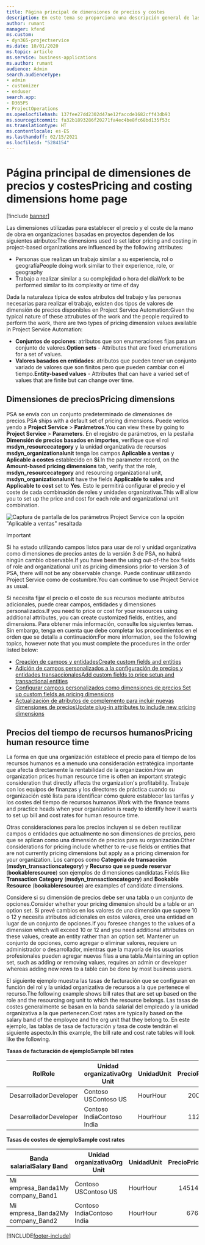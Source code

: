 ```yaml
---
title: Página principal de dimensiones de precios y costes
description: En este tema se proporciona una descripción general de las dimensiones de precios.
author: rumant
manager: kfend
ms.custom:
- dyn365-projectservice
ms.date: 10/01/2020
ms.topic: article
ms.service: business-applications
ms.author: rumant
audience: Admin
search.audienceType:
- admin
- customizer
- enduser
search.app:
- D365PS
- ProjectOperations
ms.openlocfilehash: 137fee27dd2302d47ae12faccde1682cff43db93
ms.sourcegitcommit: fa32b1893286f20271fa4ec4be8fc68bd135f53c
ms.translationtype: HT
ms.contentlocale: es-ES
ms.lasthandoff: 02/15/2021
ms.locfileid: "5284154"
---
```

# <a name="pricing-and-costing-dimensions-home-page"></a><span data-ttu-id="8412e-103">Página principal de dimensiones de precios y costes</span><span class="sxs-lookup"><span data-stu-id="8412e-103">Pricing and costing dimensions home page</span></span>

[!include [banner](../includes/psa-now-project-operations.md)]

<span data-ttu-id="8412e-104">Las dimensiones utilizadas para establecer el precio y el coste de la mano de obra en organizaciones basadas en proyectos dependen de los siguientes atributos:</span><span class="sxs-lookup"><span data-stu-id="8412e-104">The dimensions used to set labor pricing and costing in project-based organizations are influenced by the following attributes:</span></span>

- <span data-ttu-id="8412e-105">Personas que realizan un trabajo similar a su experiencia, rol o geografía</span><span class="sxs-lookup"><span data-stu-id="8412e-105">People doing work similar to their experience, role, or geography</span></span>
- <span data-ttu-id="8412e-106">Trabajo a realizar similar a su complejidad o hora del día</span><span class="sxs-lookup"><span data-stu-id="8412e-106">Work to be performed similar to its complexity or time of day</span></span>

<span data-ttu-id="8412e-107">Dada la naturaleza típica de estos atributos del trabajo y las personas necesarias para realizar el trabajo, existen dos tipos de valores de dimensión de precios disponibles en Project Service Automation:</span><span class="sxs-lookup"><span data-stu-id="8412e-107">Given the typical nature of these attrubutes of the work and the people required to perform the work, there are two types of pricing dimension values available in Project Service Automation:</span></span> 

- <span data-ttu-id="8412e-108">**Conjuntos de opciones**: atributos que son enumeraciones fijas para un conjunto de valores.</span><span class="sxs-lookup"><span data-stu-id="8412e-108">**Option sets** - Attributes that are fixed enumerations for a set of values.</span></span>
- <span data-ttu-id="8412e-109">**Valores basados en entidades**: atributos que pueden tener un conjunto variado de valores que son finitos pero que pueden cambiar con el tiempo.</span><span class="sxs-lookup"><span data-stu-id="8412e-109">**Entity-based values** - Attributes that can have a varied set of values that are finite but can change over time.</span></span>

## <a name="pricing-dimensions"></a><span data-ttu-id="8412e-110">Dimensiones de precios</span><span class="sxs-lookup"><span data-stu-id="8412e-110">Pricing dimensions</span></span>

<span data-ttu-id="8412e-111">PSA se envía con un conjunto predeterminado de dimensiones de precios.</span><span class="sxs-lookup"><span data-stu-id="8412e-111">PSA ships with a default set of pricing dimensions.</span></span> <span data-ttu-id="8412e-112">Puede verlos yendo a **Project Service** > **Parámetros**.</span><span class="sxs-lookup"><span data-stu-id="8412e-112">You can view these by going to **Project Service** > **Parameters**.</span></span> <span data-ttu-id="8412e-113">En el registro de parámetros, en la pestaña **Dimensión de precios basados en importes**, verifique que el rol **msdyn_resourcecategory** y la unidad organizativa de recursos **msdyn_organizationalunit** tenga los campos **Aplicable a ventas** y **Aplicable a costes** establecido en **Sí**.</span><span class="sxs-lookup"><span data-stu-id="8412e-113">In the parameter record, on the **Amount-based pricing dimensions** tab, verify that the role, **msdyn_resourcecategory** and resourcing organizational unit, **msdyn_organizationalunit** have the fields **Applicable to sales** and **Applicable to cost** set to **Yes**.</span></span> <span data-ttu-id="8412e-114">Esto le permitirá configurar el precio y el coste de cada combinación de roles y unidades organizativas.</span><span class="sxs-lookup"><span data-stu-id="8412e-114">This will allow you to set up the price and cost for each role and organizational unit combination.</span></span>

![Captura de pantalla de los parámetros Project Service con la opción "Aplicable a ventas" resaltada](media/PS-OOB-parameters.png)

> [!IMPORTANT]
> <span data-ttu-id="8412e-116">Si ha estado utilizando campos listos para usar de rol y unidad organizativa como dimensiones de precios antes de la versión 3 de PSA, no habrá ningún cambio observable.</span><span class="sxs-lookup"><span data-stu-id="8412e-116">If you have been the using out-of-the box fields of role and organizational unit as pricing dimensions prior to version 3 of PSA, there will not be any observable change.</span></span> <span data-ttu-id="8412e-117">Puede continuar utilizando Project Service como de costumbre.</span><span class="sxs-lookup"><span data-stu-id="8412e-117">You can continue to use Project Service as usual.</span></span> 

<span data-ttu-id="8412e-118">Si necesita fijar el precio o el coste de sus recursos mediante atributos adicionales, puede crear campos, entidades y dimensiones personalizados.</span><span class="sxs-lookup"><span data-stu-id="8412e-118">If you need to price or cost for your resources using additional attributes, you can create customized fields, entities, and dimensions.</span></span> <span data-ttu-id="8412e-119">Para obtener más información, consulte los siguientes temas. Sin embargo, tenga en cuenta que debe completar los procedimientos en el orden que se detalla a continuación:</span><span class="sxs-lookup"><span data-stu-id="8412e-119">For more information, see the following topics, however note that you must complete the procedures in the order listed below:</span></span>

- [<span data-ttu-id="8412e-120">Creación de campos y entidades</span><span class="sxs-lookup"><span data-stu-id="8412e-120">Create custom fields and entities</span></span>](create-custom-fields-entities.md)
- [<span data-ttu-id="8412e-121">Adición de campos personalizados a la configuración de precios y entidades transaccionales</span><span class="sxs-lookup"><span data-stu-id="8412e-121">Add custom fields to price setup and transactional entities</span></span>](field-references.md)
- [<span data-ttu-id="8412e-122">Configurar campos personalizados como dimensiones de precios </span><span class="sxs-lookup"><span data-stu-id="8412e-122">Set up custom fields as pricing dimensions</span></span>](set-up-pricing-dimensions.md)
- [<span data-ttu-id="8412e-123">Actualización de atributos de complemento para incluir nuevas dimensiones de precios</span><span class="sxs-lookup"><span data-stu-id="8412e-123">Update plug-in attributes to include new pricing dimensions</span></span>](update-plug-in-attributes.md)

## <a name="pricing-human-resource-time"></a><span data-ttu-id="8412e-124">Precios del tiempo de recursos humanos</span><span class="sxs-lookup"><span data-stu-id="8412e-124">Pricing human resource time</span></span>
<span data-ttu-id="8412e-125">La forma en que una organización establece el precio para el tiempo de los recursos humanos es a menudo una consideración estratégica importante que afecta directamente la rentabilidad de la organización.</span><span class="sxs-lookup"><span data-stu-id="8412e-125">How an organization prices human resource time is often an important strategic consideration that directly affects the organization's profitability.</span></span> <span data-ttu-id="8412e-126">Trabaje con los equipos de finanzas y los directores de práctica cuando su organización esté lista para identificar cómo quiere establecer las tarifas y los costes del tiempo de recursos humanos.</span><span class="sxs-lookup"><span data-stu-id="8412e-126">Work with the finance teams and practice heads when your organization is ready to identify how it wants to set up bill and cost rates for human resource time.</span></span>

<span data-ttu-id="8412e-127">Otras consideraciones para los precios incluyen si se deben reutilizar campos o entidades que actualmente no son dimensiones de precios, pero que se aplican como una dimensión de precios para su organización.</span><span class="sxs-lookup"><span data-stu-id="8412e-127">Other considerations for pricing include whether to re-use fields or entities that are not currently pricing dimensions but apply as a pricing dimension for your organization.</span></span> <span data-ttu-id="8412e-128">Los campos como **Categoría de transacción** (**msdyn_transactioncategory**) y **Recurso que se puede reservar** (**bookableresource**) son ejemplos de dimensiones candidatas.</span><span class="sxs-lookup"><span data-stu-id="8412e-128">Fields like **Transaction Category** (**msdyn_transactioncategory**) and **Bookable Resource** (**bookableresource**) are examples of candidate dimensions.</span></span> 

<span data-ttu-id="8412e-129">Considere si su dimensión de precios debe ser una tabla o un conjunto de opciones.</span><span class="sxs-lookup"><span data-stu-id="8412e-129">Consider whether your pricing dimension should be a table or an option set.</span></span> <span data-ttu-id="8412e-130">Si prevé cambios en los valores de una dimensión que supere 10 o 12 y necesita atributos adicionales en estos valores, cree una entidad en lugar de un conjunto de opciones.</span><span class="sxs-lookup"><span data-stu-id="8412e-130">If you foresee changes to the values of a dimension which will exceed 10 or 12 and you need additional attributes on these values, create an entity rather than an option set.</span></span> <span data-ttu-id="8412e-131">Mantener un conjunto de opciones, como agregar o eliminar valores, requiere un administrador o desarrollador, mientras que la mayoría de los usuarios profesionales pueden agregar nuevas filas a una tabla.</span><span class="sxs-lookup"><span data-stu-id="8412e-131">Maintaining an option set, such as adding or removing values, requires an admin or developer whereas adding new rows to a table can be done by most business users.</span></span>

<span data-ttu-id="8412e-132">El siguiente ejemplo muestra las tasas de facturación que se configuran en función del rol y la unidad organizativa de recursos a la que pertenece el recurso.</span><span class="sxs-lookup"><span data-stu-id="8412e-132">The following example shows bill rates that are set up based on the role and the resourcing org unit to which the resource belongs.</span></span> <span data-ttu-id="8412e-133">Las tasas de costes generalmente se basan en la banda salarial del empleado y la unidad organizativa a la que pertenecen.</span><span class="sxs-lookup"><span data-stu-id="8412e-133">Cost rates are typically based on the salary band of the employee and the org unit that they belong to.</span></span> <span data-ttu-id="8412e-134">En este ejemplo, las tablas de tasa de facturación y tasa de coste tendrán el siguiente aspecto.</span><span class="sxs-lookup"><span data-stu-id="8412e-134">In this example, the bill rate and cost rate tables will look like the following.</span></span>

<span data-ttu-id="8412e-135">**Tasas de facturación de ejemplo**</span><span class="sxs-lookup"><span data-stu-id="8412e-135">**Sample bill rates**</span></span>

| <span data-ttu-id="8412e-136">Rol</span><span class="sxs-lookup"><span data-stu-id="8412e-136">Role</span></span>        | <span data-ttu-id="8412e-137">Unidad organizativa</span><span class="sxs-lookup"><span data-stu-id="8412e-137">Org Unit</span></span>    |<span data-ttu-id="8412e-138">Unidad</span><span class="sxs-lookup"><span data-stu-id="8412e-138">Unit</span></span>      |<span data-ttu-id="8412e-139">Precio</span><span class="sxs-lookup"><span data-stu-id="8412e-139">Price</span></span>      |<span data-ttu-id="8412e-140">Divisa</span><span class="sxs-lookup"><span data-stu-id="8412e-140">Currency</span></span>  |
| ------------|-------------|----------|----------:|----------|
| <span data-ttu-id="8412e-141">Desarrollador</span><span class="sxs-lookup"><span data-stu-id="8412e-141">Developer</span></span>   | <span data-ttu-id="8412e-142">Contoso US</span><span class="sxs-lookup"><span data-stu-id="8412e-142">Contoso US</span></span>  |<span data-ttu-id="8412e-143">Hour</span><span class="sxs-lookup"><span data-stu-id="8412e-143">Hour</span></span> | <span data-ttu-id="8412e-144">200</span><span class="sxs-lookup"><span data-stu-id="8412e-144">200</span></span>|<span data-ttu-id="8412e-145">USD</span><span class="sxs-lookup"><span data-stu-id="8412e-145">USD</span></span>     |
| <span data-ttu-id="8412e-146">Desarrollador</span><span class="sxs-lookup"><span data-stu-id="8412e-146">Developer</span></span>   | <span data-ttu-id="8412e-147">Contoso India</span><span class="sxs-lookup"><span data-stu-id="8412e-147">Contoso India</span></span> |<span data-ttu-id="8412e-148">Hour</span><span class="sxs-lookup"><span data-stu-id="8412e-148">Hour</span></span>|   <span data-ttu-id="8412e-149">112</span><span class="sxs-lookup"><span data-stu-id="8412e-149">112</span></span>|<span data-ttu-id="8412e-150">USD</span><span class="sxs-lookup"><span data-stu-id="8412e-150">USD</span></span>     |


<span data-ttu-id="8412e-151">**Tasas de costes de ejemplo**</span><span class="sxs-lookup"><span data-stu-id="8412e-151">**Sample cost rates**</span></span>

| <span data-ttu-id="8412e-152">Banda salarial</span><span class="sxs-lookup"><span data-stu-id="8412e-152">Salary Band</span></span>     | <span data-ttu-id="8412e-153">Unidad organizativa</span><span class="sxs-lookup"><span data-stu-id="8412e-153">Org Unit</span></span>    |<span data-ttu-id="8412e-154">Unidad</span><span class="sxs-lookup"><span data-stu-id="8412e-154">Unit</span></span>      |<span data-ttu-id="8412e-155">Precio</span><span class="sxs-lookup"><span data-stu-id="8412e-155">Price</span></span>      |<span data-ttu-id="8412e-156">Divisa</span><span class="sxs-lookup"><span data-stu-id="8412e-156">Currency</span></span>  |
| ----------------|-------------|----------|----------:|----------|
| <span data-ttu-id="8412e-157">Mi empresa_Banda1</span><span class="sxs-lookup"><span data-stu-id="8412e-157">My company_Band1</span></span> | <span data-ttu-id="8412e-158">Contoso US</span><span class="sxs-lookup"><span data-stu-id="8412e-158">Contoso US</span></span>  |<span data-ttu-id="8412e-159">Hour</span><span class="sxs-lookup"><span data-stu-id="8412e-159">Hour</span></span> | <span data-ttu-id="8412e-160">145</span><span class="sxs-lookup"><span data-stu-id="8412e-160">145</span></span>|<span data-ttu-id="8412e-161">USD</span><span class="sxs-lookup"><span data-stu-id="8412e-161">USD</span></span>     |
| <span data-ttu-id="8412e-162">Mi empresa_Banda2</span><span class="sxs-lookup"><span data-stu-id="8412e-162">My company_Band2</span></span> | <span data-ttu-id="8412e-163">Contoso India</span><span class="sxs-lookup"><span data-stu-id="8412e-163">Contoso India</span></span> |<span data-ttu-id="8412e-164">Hour</span><span class="sxs-lookup"><span data-stu-id="8412e-164">Hour</span></span>|   <span data-ttu-id="8412e-165">67</span><span class="sxs-lookup"><span data-stu-id="8412e-165">67</span></span>|<span data-ttu-id="8412e-166">USD</span><span class="sxs-lookup"><span data-stu-id="8412e-166">USD</span></span>     |


[!INCLUDE[footer-include](../includes/footer-banner.md)]
